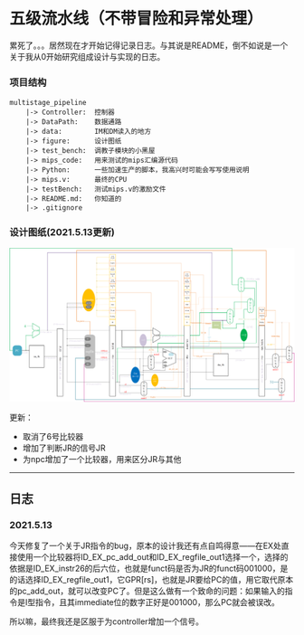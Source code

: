 # 五级流水线（不带冒险和异常处理）

累死了。。。居然现在才开始记得记录日志。与其说是README，倒不如说是一个关于我从0开始研究组成设计与实现的日志。

### 项目结构

```
multistage_pipeline
	|-> Controller:  控制器
	|-> DataPath:    数据通路
	|-> data:		 IM和DM读入的地方
	|-> figure:      设计图纸
	|-> test_bench:  调教子模块的小黑屋
	|-> mips_code:   用来测试的mips汇编源代码
	|-> Python:		 一些加速生产的脚本，我高兴时可能会写写使用说明
	|-> mips.v:      最终的CPU
	|-> testBench:   测试mips.v的激励文件
	|-> README.md:   你知道的
	|-> .gitignore
```

### 设计图纸(2021.5.13更新)

![五级流水线](./figure/五级流水线.png)



更新：

- 取消了6号比较器
- 增加了判断JR的信号JR
- 为npc增加了一个比较器，用来区分JR与其他



---

## 日志

### 2021.5.13

今天修复了一个关于JR指令的bug，原本的设计我还有点自鸣得意——在EX处直接使用一个比较器将ID_EX_pc_add_out和ID_EX_regfile_out1选择一个，选择的依据是ID_EX_instr26的后六位，也就是funct码是否为JR的funct码001000，是的话选择ID_EX_regfile_out1，它GPR[rs]，也就是JR要给PC的值，用它取代原本的pc_add_out，就可以改变PC了。但是这么做有一个致命的问题：如果输入的指令是I型指令，且其immediate位的数字正好是001000，那么PC就会被误改。

所以嘛，最终我还是区服于为controller增加一个信号。



